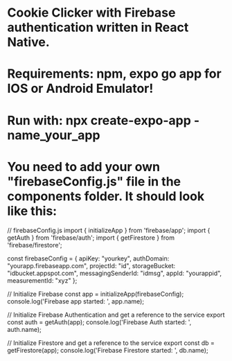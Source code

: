 # Cookie Clicker with Firebase authentication written in React Native. 
# Requirements: npm, expo go app for IOS or Android Emulator!

# Run with: npx create-expo-app -name_your_app

# You need to add your own "firebaseConfig.js" file in the components folder. It should look like this: 
// firebaseConfig.js
import { initializeApp } from 'firebase/app';
import { getAuth } from 'firebase/auth';
import { getFirestore } from 'firebase/firestore';

const firebaseConfig = {
  apiKey: "yourkey",
  authDomain: "yourapp.firebaseapp.com",
  projectId: "id",
  storageBucket: "idbucket.appspot.com",
  messagingSenderId: "idmsg",
  appId: "yourappid",
  measurementId: "xyz"
};

// Initialize Firebase
const app = initializeApp(firebaseConfig);
console.log('Firebase app started: ', app.name);

// Initialize Firebase Authentication and get a reference to the service
export const auth = getAuth(app);
console.log('Firebase Auth started: ', auth.name);

// Initialize Firestore and get a reference to the service
export const db = getFirestore(app);
console.log('Firebase Firestore started: ', db.name);
